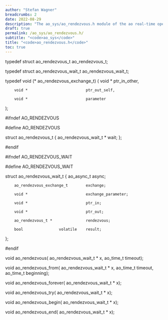 ```yaml
---
author: "Stefan Wagner"
breadcrumbs: 2
date: 2022-08-29
description: "The ao_sys/ao_rendezvous.h module of the ao real-time operating system."
draft: true
permalink: /ao_sys/ao_rendezvous.h/ 
subtitle: "<code>ao_sys</code>"
title: "<code>ao_rendezvous.h</code>"
toc: true
---
```


typedef struct  ao_rendezvous_t         ao_rendezvous_t;

typedef struct  ao_rendezvous_wait_t    ao_rendezvous_wait_t;

typedef void (*                         ao_rendezvous_exchange_t)
(
        void *                          ptr_in_other,

        void *                          ptr_out_self,

        void *                          parameter
);

#ifndef AO_RENDEZVOUS

#define AO_RENDEZVOUS

struct  ao_rendezvous_t
{
        ao_rendezvous_wait_t *          wait;
};

#endif

#ifndef AO_RENDEZVOUS_WAIT

#define AO_RENDEZVOUS_WAIT

struct  ao_rendezvous_wait_t
{
        ao_async_t                      async;

        ao_rendezvous_exchange_t        exchange;

        void *                          exchange_parameter;

        void *                          ptr_in;

        void *                          ptr_out;

        ao_rendezvous_t *               rendezvous;

        bool                volatile    result;
};

#endif

void    ao_rendezvous(                  ao_rendezvous_wait_t * x, ao_time_t timeout);

void    ao_rendezvous_from(             ao_rendezvous_wait_t * x, ao_time_t timeout, ao_time_t beginning);

void    ao_rendezvous_forever(          ao_rendezvous_wait_t * x);

void    ao_rendezvous_try(              ao_rendezvous_wait_t * x);

void    ao_rendezvous_begin(            ao_rendezvous_wait_t * x);

void    ao_rendezvous_end(              ao_rendezvous_wait_t * x);

